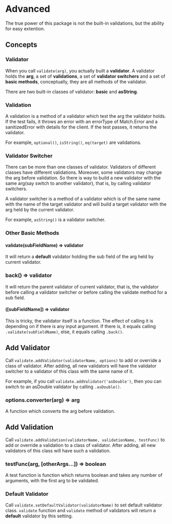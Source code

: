 # Advanced
The true power of this package is not the built-in validations, but the ability for easy extention.  

## Concepts
### Validator
When you call `validate(arg)`, you actually built a **validator**. A validator holds the **arg**, a set of **validations**, a set of **validator switchers** and a set of **basic methods**, conceptually, they are all methods of the validator.  

There are two built-in classes of validator: **basic** and **asString**.

### Validation
A validation is a method of a validator which test the arg the validator holds. If the test fails, it throws an error with an errorType of Match.Error and a sanitizedError with details for the client. If the test passes, it returns the validator.  

For example, `optional()`, `isString()`, `eq(target)` are validations.

### Validator Switcher
There can be more than one classes of validator. Validators of different classes have different validations. Moreover, some validators may change the arg before validation. So there is way to build a new validator with the same arg(say switch to another validator), that is, by calling validator switchers.  

A validator switcher is a method of a validator which is of the same name with the name of the target validator and will build a target validator with the arg held by the current validator.

For example, `asString()` is a validator switcher.

### Other Basic Methods
#### validate(subFieldName) => validator
It will return a **default** validator holding the sub field of the arg held by current validator.

### back() => validator
It will return the parent validator of current validator, that is, the validator before calling a validator switcher or before calling the validate method for a sub field.

#### ([subFieldName]) => validator
This is tricky, the validator itself is a function. The effect of calling it is depending on if there is any input argument. If there is, it equals calling `.validate(subFieldName)`, else, it equals calling `.back()`.

## Add Validator
Call `validate.addValidator(validatorName, options)` to add or override a class of validator. After adding, all new validators will have the validator switcher to a validator of this class with the same name of it.

For example, if you call `validate.addValidator('asDouble')`, then you can switch to an asDouble validator by calling `.asDouble()`.

### options.converter(arg) => arg
A function which converts the arg before validation.

## Add Validation
Call `validate.addValidation(validatorName, validationName, testFunc)` to add or override a validation to a class of validator. After adding, all new validators of this class will have such a validation.

### testFunc(arg, [otherArgs...]) => boolean
A test function is function which returns boolean and takes any number of arguments, with the first arg to be validated.

### Default Validator
Call `validate.setDefaultValidator(validatorName)` to set default validator class.
`validate` function and `validate` method of validators will return a **default** validator by this setting.